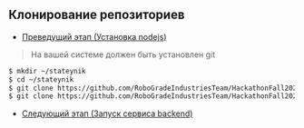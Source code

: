 ## Клонирование репозиториев

- [Преведущий этап (Установка nodejs)](./2-node.md)
> На вашей системе должен быть установлен git

```bash
$ mkdir ~/stateynik
$ cd ~/stateynik
$ git clone https://github.com/RoboGradeIndustriesTeam/HackathonFall2023.git backend
$ git clone https://github.com/RoboGradeIndustriesTeam/HackathonFall2023-Web frontend
```

- [Следующий этап (Запуск сервиса backend)](./4-backend.md)
